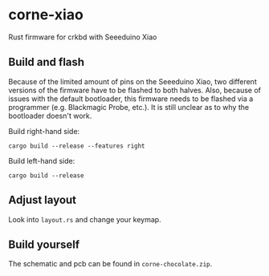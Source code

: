# corne-xiao
Rust firmware for crkbd with Seeeduino Xiao

## Build and flash
Because of the limited amount of pins on the Seeeduino Xiao, two different versions of the firmware have to be flashed to both halves. Also, because of issues with the default bootloader, this firmware needs to be flashed via a programmer (e.g. Blackmagic Probe, etc.). It is still unclear as to why the bootloader doesn't work.

Build right-hand side:
```
cargo build --release --features right
```

Build left-hand side:
```
cargo build --release
```

## Adjust layout
Look into `layout.rs` and change your keymap.

## Build yourself
The schematic and pcb can be found in `corne-chocolate.zip`.
